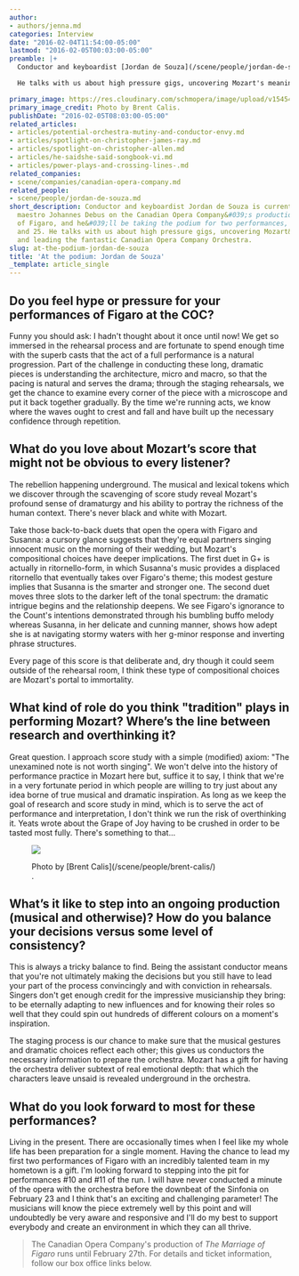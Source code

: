 ```yaml
---
author:
- authors/jenna.md
categories: Interview
date: "2016-02-04T11:54:00-05:00"
lastmod: "2016-02-05T00:03:00-05:00"
preamble: |+
  Conductor and keyboardist [Jordan de Souza](/scene/people/jordan-de-souza/) is currently assisting maestro [Johannes Debus](/johannes-debus-falstaff-comedy-and-teamwork/) on the [Canadian Opera Company](/scene/companies/canadian-opera-company/)'s production of [*The Marriage of Figaro*](http://www.coc.ca/PerformancesAndTickets/1516Season/TheMarriageofFigaro.aspx), and he'll be taking the podium for two performances, February 23 and 25.

  He talks with us about high pressure gigs, uncovering Mozart's meaning, and leading the fantastic Canadian Opera Company Orchestra.

primary_image: https://res.cloudinary.com/schmopera/image/upload/v1545409169/media/webhook-uploads/1454606608307/2016-02-04---Jordan-de-Souza.jpg.jpg
primary_image_credit: Photo by Brent Calis.
publishDate: "2016-02-05T08:03:00-05:00"
related_articles:
- articles/potential-orchestra-mutiny-and-conductor-envy.md
- articles/spotlight-on-christopher-james-ray.md
- articles/spotlight-on-christopher-allen.md
- articles/he-saidshe-said-songbook-vi.md
- articles/power-plays-and-crossing-lines-.md
related_companies:
- scene/companies/canadian-opera-company.md
related_people:
- scene/people/jordan-de-souza.md
short_description: Conductor and keyboardist Jordan de Souza is currently assisting
  maestro Johannes Debus on the Canadian Opera Company&#039;s production of The Marriage
  of Figaro, and he&#039;ll be taking the podium for two performances, February 23
  and 25. He talks with us about high pressure gigs, uncovering Mozart&#039;s meaning,
  and leading the fantastic Canadian Opera Company Orchestra.
slug: at-the-podium-jordan-de-souza
title: 'At the podium: Jordan de Souza'
_template: article_single
---
```


## Do you feel hype or pressure for your performances of Figaro at the COC?

Funny you should ask: I hadn't thought about it once until now! We get so immersed in the rehearsal process and are fortunate to spend enough time with the superb casts that the act of a full performance is a natural progression. Part of the challenge in conducting these long, dramatic pieces is understanding the architecture, micro and macro, so that the pacing is natural and serves the drama; through the staging rehearsals, we get the chance to examine every corner of the piece with a microscope and put it back together gradually. By the time we're running acts, we know where the waves ought to crest and fall and have built up the necessary confidence through repetition.

## What do you love about Mozart’s score that might not be obvious to every listener?

The rebellion happening underground. The musical and lexical tokens which we discover through the scavenging of score study reveal Mozart's profound sense of dramaturgy and his ability to portray the richness of the human context. There's never black and white with Mozart. 

Take those back-to-back duets that open the opera with Figaro and Susanna: a cursory glance suggests that they're equal partners singing innocent music on the morning of their wedding, but Mozart's compositional choices have deeper implications. The first duet in G+ is actually in ritornello-form, in which Susanna's music provides a displaced ritornello that eventually takes over Figaro's theme; this modest gesture implies that Susanna is the smarter and stronger one. The second duet moves three slots to the darker left of the tonal spectrum: the dramatic intrigue begins and the relationship deepens. We see Figaro's ignorance to the Count's intentions demonstrated through his bumbling buffo melody whereas Susanna, in her delicate and cunning manner, shows how adept she is at navigating stormy waters with her g-minor response and inverting phrase structures. 

Every page of this score is that deliberate and, dry though it could seem outside of the rehearsal room, I think these type of compositional choices are Mozart's portal to immortality.

## What kind of role do you think "tradition" plays in performing Mozart? Where’s the line between research and overthinking it?

Great question. I approach score study with a simple (modified) axiom: "The unexamined note is not worth singing". We won't delve into the history of performance practice in Mozart here but, suffice it to say, I think that we're in a very fortunate period in which people are willing to try just about any idea borne of true musical and dramatic inspiration. As long as we keep the goal of research and score study in mind, which is to serve the act of performance and interpretation, I don't think we run the risk of overthinking it. Yeats wrote about the Grape of Joy having to be crushed in order to be tasted most fully. There's something to that...

<figure data-type="image">

![](https://res.cloudinary.com/schmopera/image/upload/v1545409169/media/webhook-uploads/1454606709795/De-Souza.jpg.jpg)

<figcaption>Photo by [Brent Calis](/scene/people/brent-calis/)

</figcaption>.
</figure>

## What’s it like to step into an ongoing production (musical and otherwise)? How do you balance your decisions versus some level of consistency?

This is always a tricky balance to find. Being the assistant conductor means that you're not ultimately making the decisions but you still have to lead your part of the process convincingly and with conviction in rehearsals. Singers don't get enough credit for the impressive musicianship they bring: to be eternally adapting to new influences and for knowing their roles so well that they could spin out hundreds of different colours on a moment's inspiration. 

The staging process is our chance to make sure that the musical gestures and dramatic choices reflect each other; this gives us conductors the necessary information to prepare the orchestra. Mozart has a gift for having the orchestra deliver subtext of real emotional depth: that which the characters leave unsaid is revealed underground in the orchestra.

## What do you look forward to most for these performances?

Living in the present. There are occasionally times when I feel like my whole life has been preparation for a single moment. Having the chance to lead my first two performances of Figaro with an incredibly talented team in my hometown is a gift. I'm looking forward to stepping into the pit for performances #10 and #11 of the run. I will have never conducted a minute of the opera with the orchestra before the downbeat of the Sinfonia on February 23 and I think that's an exciting and challenging parameter! The musicians will know the piece extremely well by this point and will undoubtedly be very aware and responsive and I'll do my best to support everybody and create an environment in which they can all thrive. 

>The Canadian Opera Company's production of *The Marriage of Figaro* runs until February 27th. For details and ticket information, follow our box office links below.
